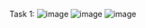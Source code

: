 Task 1:
![image](https://github.com/akasht2002/OIBSIP/assets/112693064/72fa307c-ae9c-4b8b-b1de-0b515bb98b19)
![image](https://github.com/akasht2002/OIBSIP/assets/112693064/333dfc6b-f82b-4c8d-8c4f-5715458683be)
![image](https://github.com/akasht2002/OIBSIP/assets/112693064/2c48c537-b471-47d7-8b51-41affc62203e)
